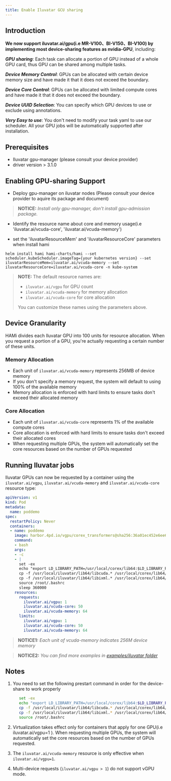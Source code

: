 ```yaml
---
title: Enable Iluvatar GCU sharing
---
```


## Introduction

**We now support iluvatar.ai/gpu(i.e MR-V100、BI-V150、BI-V100) by implementing most device-sharing features as nvidia-GPU**, including:

***GPU sharing***: Each task can allocate a portion of GPU instead of a whole GPU card, thus GPU can be shared among multiple tasks.

***Device Memory Control***: GPUs can be allocated with certain device memory size and have made it that it does not exceed the boundary.

***Device Core Control***: GPUs can be allocated with limited compute cores and have made it that it does not exceed the boundary.

***Device UUID Selection***: You can specify which GPU devices to use or exclude using annotations.

***Very Easy to use***: You don't need to modify your task yaml to use our scheduler. All your GPU jobs will be automatically supported after installation.

## Prerequisites

* Iluvatar gpu-manager (please consult your device provider)
* driver version > 3.1.0

## Enabling GPU-sharing Support

* Deploy gpu-manager on iluvatar nodes (Please consult your device provider to aquire its package and document)

> **NOTICE:** *Install only gpu-manager, don't install gpu-admission package.*

* Identify the resource name about core and memory usage(i.e 'iluvatar.ai/vcuda-core', 'iluvatar.ai/vcuda-memory')

* set the 'iluvatarResourceMem' and 'iluvatarResourceCore' parameters when install hami

```
helm install hami hami-charts/hami --set scheduler.kubeScheduler.imageTag={your kubernetes version} --set iluvatarResourceMem=iluvatar.ai/vcuda-memory --set iluvatarResourceCore=iluvatar.ai/vcuda-core -n kube-system
```

> **NOTE:** The default resource names are:
> - `iluvatar.ai/vgpu` for GPU count
> - `iluvatar.ai/vcuda-memory` for memory allocation
> - `iluvatar.ai/vcuda-core` for core allocation
>
> You can customize these names using the parameters above.

## Device Granularity

HAMi divides each Iluvatar GPU into 100 units for resource allocation. When you request a portion of a GPU, you're actually requesting a certain number of these units.

### Memory Allocation

- Each unit of `iluvatar.ai/vcuda-memory` represents 256MB of device memory
- If you don't specify a memory request, the system will default to using 100% of the available memory
- Memory allocation is enforced with hard limits to ensure tasks don't exceed their allocated memory

### Core Allocation

- Each unit of `iluvatar.ai/vcuda-core` represents 1% of the available compute cores
- Core allocation is enforced with hard limits to ensure tasks don't exceed their allocated cores
- When requesting multiple GPUs, the system will automatically set the core resources based on the number of GPUs requested

## Running Iluvatar jobs

Iluvatar GPUs can now be requested by a container
using the `iluvatar.ai/vgpu`, `iluvatar.ai/vcuda-memory` and `iluvatar.ai/vcuda-core`  resource type:

```yaml
apiVersion: v1
kind: Pod
metadata:
  name: poddemo
spec:
  restartPolicy: Never
  containers:
  - name: poddemo
    image: harbor.4pd.io/vgpu/corex_transformers@sha256:36a01ec452e6ee63c7aa08bfa1fa16d469ad19cc1e6000cf120ada83e4ceec1e
    command:
    - bash
    args:
    - -c
    - |
      set -ex
      echo "export LD_LIBRARY_PATH=/usr/local/corex/lib64:$LD_LIBRARY_PATH">> /root/.bashrc
      cp -f /usr/local/iluvatar/lib64/libcuda.* /usr/local/corex/lib64/
      cp -f /usr/local/iluvatar/lib64/libixml.* /usr/local/corex/lib64/
      source /root/.bashrc
      sleep 360000
    resources:
      requests:
        iluvatar.ai/vgpu: 1
        iluvatar.ai/vcuda-core: 50
        iluvatar.ai/vcuda-memory: 64
      limits:
        iluvatar.ai/vgpu: 1
        iluvatar.ai/vcuda-core: 50
        iluvatar.ai/vcuda-memory: 64
```

> **NOTICE1:** *Each unit of vcuda-memory indicates 256M device memory*

> **NOTICE2:** *You can find more examples in [examples/iluvatar folder](../examples/iluvatar/)*

## Notes

1. You need to set the following prestart command in order for the device-share to work properly
```sh
      set -ex
      echo "export LD_LIBRARY_PATH=/usr/local/corex/lib64:$LD_LIBRARY_PATH">> /root/.bashrc
      cp -f /usr/local/iluvatar/lib64/libcuda.* /usr/local/corex/lib64/
      cp -f /usr/local/iluvatar/lib64/libixml.* /usr/local/corex/lib64/
      source /root/.bashrc
```

2. Virtualization takes effect only for containers that apply for one GPU(i.e iluvatar.ai/vgpu=1 ). When requesting multiple GPUs, the system will automatically set the core resources based on the number of GPUs requested.

3. The `iluvatar.ai/vcuda-memory` resource is only effective when `iluvatar.ai/vgpu=1`.

4. Multi-device requests (`iluvatar.ai/vgpu > 1`) do not support vGPU mode.